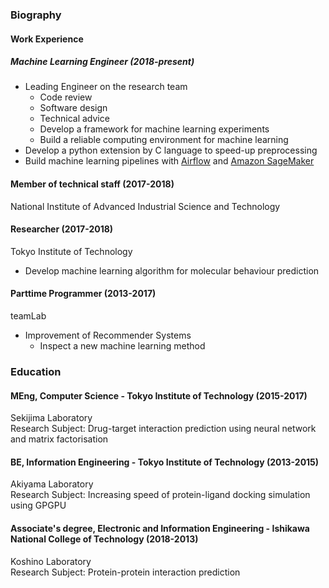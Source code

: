 ### Biography

#### Work Experience
##### Machine Learning Engineer (2018-present)
- Leading Engineer on the research team
    - Code review
    - Software design
    - Technical advice
    - Develop a framework for machine learning experiments
    - Build a reliable computing environment for machine learning
- Develop a python extension by C language to speed-up preprocessing
- Build machine learning pipelines with [Airflow](https://github.com/apache/airflow) and [Amazon SageMaker](https://aws.amazon.com/sagemaker/)

#### Member of technical staff (2017-2018)
National Institute of Advanced Industrial Science and Technology

#### Researcher (2017-2018)
Tokyo Institute of Technology
- Develop machine learning algorithm for molecular behaviour prediction

#### Parttime Programmer (2013-2017)
teamLab
- Improvement of Recommender Systems
    - Inspect a new machine learning method


### Education
#### MEng, Computer Science - Tokyo Institute of Technology (2015-2017)
Sekijima Laboratory  
Research Subject: Drug-target interaction prediction using neural network and matrix factorisation

#### BE, Information Engineering - Tokyo Institute of Technology (2013-2015)
Akiyama Laboratory  
Research Subject: Increasing speed of protein-ligand docking simulation using GPGPU

#### Associate's degree, Electronic and Information Engineering - Ishikawa National College of Technology (2018-2013)
Koshino Laboratory  
Research Subject: Protein-protein interaction prediction


<!--
**zaltoprofen/zaltoprofen** is a ✨ _special_ ✨ repository because its `README.md` (this file) appears on your GitHub profile.

Here are some ideas to get you started:

- 🔭 I’m currently working on ...
- 🌱 I’m currently learning ...
- 👯 I’m looking to collaborate on ...
- 🤔 I’m looking for help with ...
- 💬 Ask me about ...
- 📫 How to reach me: ...
- 😄 Pronouns: ...
- ⚡ Fun fact: ...
-->
